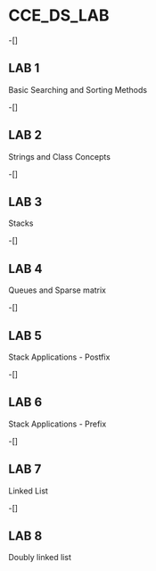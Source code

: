 # CCE_DS_LAB


-[] 
## LAB 1
Basic Searching and Sorting Methods

-[] 
## LAB 2
Strings and Class Concepts

-[] 
## LAB 3
Stacks

-[] 
## LAB 4
Queues and Sparse matrix

-[] 
## LAB 5
Stack Applications - Postfix

-[] 
## LAB 6
Stack Applications - Prefix

-[]
## LAB 7
Linked List

-[] 
## LAB 8
Doubly linked list
